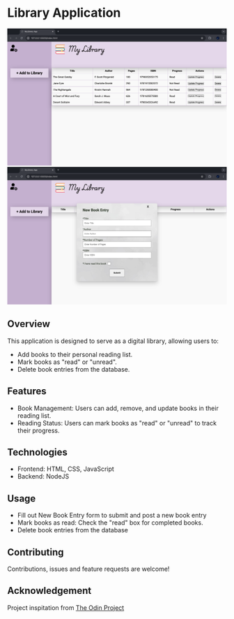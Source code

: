 # Library Application

![alt text](library-log.png)
![alt text](library-form.png)

## Overview

This application is designed to serve as a digital library, allowing users to:

- Add books to their personal reading list.
- Mark books as "read" or "unread".
- Delete book entries from the database.

## Features

- Book Management: Users can add, remove, and update books in their reading list.
- Reading Status: Users can mark books as "read" or "unread" to track their progress.

## Technologies

- Frontend: HTML, CSS, JavaScript
- Backend: NodeJS

## Usage

- Fill out New Book Entry form to submit and post a new book entry
- Mark books as read: Check the "read" box for completed books.
- Delete book entries from the database

## Contributing

Contributions, issues and feature requests are welcome!

## Acknowledgement

Project inspitation from [The Odin Project](https://www.theodinproject.com/lessons/node-path-javascript-library)
